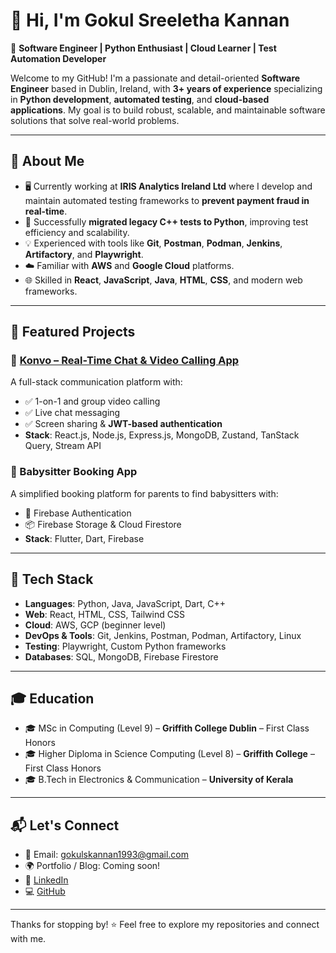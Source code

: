# 👋 Hi, I'm Gokul Sreeletha Kannan

🎯 **Software Engineer | Python Enthusiast | Cloud Learner | Test Automation Developer**

Welcome to my GitHub! I'm a passionate and detail-oriented **Software Engineer** based in Dublin, Ireland, with **3+ years of experience** specializing in **Python development**, **automated testing**, and **cloud-based applications**. My goal is to build robust, scalable, and maintainable software solutions that solve real-world problems.

---

## 🧠 About Me

- 🖥️ Currently working at **IRIS Analytics Ireland Ltd** where I develop and maintain automated testing frameworks to **prevent payment fraud in real-time**.
- 🔄 Successfully **migrated legacy C++ tests to Python**, improving test efficiency and scalability.
- 💡 Experienced with tools like **Git**, **Postman**, **Podman**, **Jenkins**, **Artifactory**, and **Playwright**.
- ☁️ Familiar with **AWS** and **Google Cloud** platforms.
- 🌐 Skilled in **React**, **JavaScript**, **Java**, **HTML**, **CSS**, and modern web frameworks.

---

## 🧪 Featured Projects

### 🔹 [Konvo – Real-Time Chat & Video Calling App](https://github.com/gokulskannan1993)
A full-stack communication platform with:
- ✅ 1-on-1 and group video calling
- ✅ Live chat messaging
- ✅ Screen sharing & **JWT-based authentication**
- **Stack**: React.js, Node.js, Express.js, MongoDB, Zustand, TanStack Query, Stream API

### 🔹 Babysitter Booking App
A simplified booking platform for parents to find babysitters with:
- 🔐 Firebase Authentication
- 📦 Firebase Storage & Cloud Firestore
- **Stack**: Flutter, Dart, Firebase

---

## 🔧 Tech Stack

- **Languages**: Python, Java, JavaScript, Dart, C++
- **Web**: React, HTML, CSS, Tailwind CSS
- **Cloud**: AWS, GCP (beginner level)
- **DevOps & Tools**: Git, Jenkins, Postman, Podman, Artifactory, Linux
- **Testing**: Playwright, Custom Python frameworks
- **Databases**: SQL, MongoDB, Firebase Firestore

---

## 🎓 Education

- 🎓 MSc in Computing (Level 9) – **Griffith College Dublin** – First Class Honors
- 🎓 Higher Diploma in Science Computing (Level 8) – **Griffith College** – First Class Honors
- 🎓 B.Tech in Electronics & Communication – **University of Kerala**

---

## 📬 Let's Connect

- 📧 Email: [gokulskannan1993@gmail.com](mailto:gokulskannan1993@gmail.com)
- 🌍 Portfolio / Blog: Coming soon!
- 🔗 [LinkedIn](https://www.linkedin.com/in/gokulskannan1993)
- 💻 [GitHub](https://github.com/gokulskannan1993)

---

Thanks for stopping by! ⭐️ Feel free to explore my repositories and connect with me.
